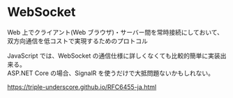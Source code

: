# WebSocket

Web 上でクライアント(Web ブラウザ)・サーバー間を常時接続にしておいて、双方向通信を低コストで実現するためのプロトコル

JavaScript では、WebSocket の通信仕様に詳しくなくても比較的簡単に実装出来る。  
ASP.NET Core の場合、SignalR を使うだけで大抵問題ないかもしれない。

https://triple-underscore.github.io/RFC6455-ja.html
